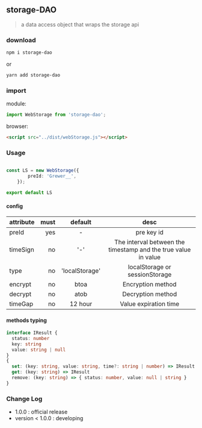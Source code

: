 ## storage-DAO

> a data access object that wraps the storage api

### download
```bash
npm i storage-dao
```
or
```bash
yarn add storage-dao
```


### import
module:  
``` typescript
import WebStorage from 'storage-dao';
```
browser:
```html
<script src="../dist/webStorage.js"></script>
```

### Usage
```typescript

const LS = new WebStorage({
        preId: 'Grewer__',
    });

export default LS
```

#### config
| attribute     | must| default| desc|
|:--------|---------:|:-------:|:------:|
| preId   | yes | -   | pre key id |
| timeSign| no  | '-'  | The interval between the timestamp and the true value in value|
|type     | no  | 'localStorage' | localStorage or sessionStorage
|encrypt  | no  |   btoa |  Encryption method| 
|decrypt  | no  |   atob |Decryption method|
|timeGap  | no  |   12 hour | Value expiration time|


#### methods typing
```typescript
interface IResult {
  status: number
  key: string
  value: string | null
}
{
  set: (key: string, value: string, time?: string | number) => IResult
  get: (key: string) => IResult
  remove: (key: string) => { status: number, value: null | string }
}
```

### Change Log


- 1.0.0 : official release
- version < 1.0.0 : developing
